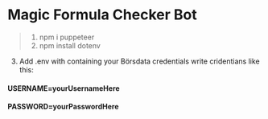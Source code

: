 # Magic Formula Checker Bot

> 1. npm i puppeteer
> 2. npm install dotenv

3. Add .env with containing your Börsdata credentials
  write cridentians like this:
#### USERNAME=yourUsernameHere

#### PASSWORD=yourPasswordHere
